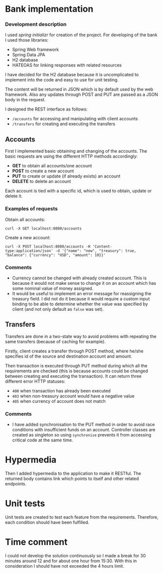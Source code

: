 # Bank implementation

### Development description

I used *spring initializr* for creation of the project. For developing of the bank I used those libraries:
- Spring Web framework
- Spring Data JPA
- H2 database
- HATEOAS for linking responses with related resources

I have decided for the H2 database because it is uncomplicated to implement into the code and easy to use for unit testing.

The content will be returned in JSON which is by default used by the web framework. Also any updates through POST and PUT are passed as a JSON body in the request.

I designed the REST interface as follows:
- `/accounts` for accessing and manipulating with client accounts
- `/transfers` for creating and executing the transfers

## Accounts

First I implemented basic obtaining and changing of the accounts. The basic requests are using the different HTTP methods accordingly:
- **GET** to obtain all accounts/one account
- **POST** to create a new account
- **PUT** to create or update (if already exists) an account
- **DELETE** to delete an account

Each account is tied with a specific id, which is used to obtain, update or delete it.

### Examples of requests
Obtain all accounts:
```
curl -X GET localhost:8080/accounts
```
Create a new account:
```
curl -X POST localhost:8080/accounts -H 'Content-type:application/json' -d '{"name": "new", "treasury": true, "balance": {"currency": "USD", "amount": 10}}'
```

### Comments
- Currency cannot be changed with already created account. This is because it would not make sense to change it on an account which has some nominal value of money assigned.
- It would be useful to implement an error message for reassigning the treasury field. I did not do it because it would require a custom input binding to be able to determine whether the value was specified by client (and not only default as `false` was set).

## Transfers

Transfers are done in a two-state way to avoid problems with repeating the same transfers (because of caching for example).

Firstly, client creates a transfer through POST method, where he/she specifies id of the source and destination account and amount.

Then transaction is executed through PUT method during which all the requirements are checked (this is because accounts could be changed between creating and executing the transaction).
    It can return three different error HTTP statuses:
- `400` when transaction has already been executed
- `403` when non-treasury account would have a negative value
- `405` when currency of account does not match
        
### Comments
- I have added synchronisation to the PUT method in order to avoid race conditions with insufficient funds on an account. Controller classes are created as singleton so using `synchronise` prevents it from accessing critical code at the same time.

# Hypermedia
Then I added hypermedia to the application to make it RESTful. The returned body contains link which points to itself and other related endpoints.

# Unit tests
Unit tests are created to test each feature from the requirements. Therefore, each condition should have been fulfilled.

# Time comment
I could not develop the solution continuously so I made a break for 30 minutes around 12 and for about one hour from 15:30. With this in consideration I should have not exceeded the 4 hours limit.